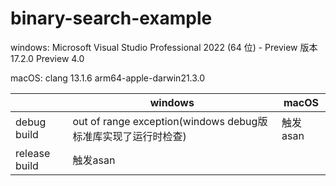 # binary-search-example

windows: Microsoft Visual Studio Professional 2022 (64 位) - Preview 版本 17.2.0 Preview 4.0

macOS: clang 13.1.6 arm64-apple-darwin21.3.0

|               | windows                                                      | macOS    |
| ------------- | ------------------------------------------------------------ | -------- |
| debug build   | out of range exception(windows debug版标准库实现了运行时检查) | 触发asan |
| release build | 触发asan                                                     |          |

